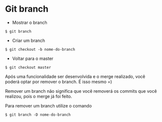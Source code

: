 # Git branch

* Mostrar o branch
````
$ git branch
````
* Criar um branch
````
$ git checkout -b nome-do-branch
````
* Voltar para o master
````
$ git checkout master
````

Após uma funcionalidade ser desenvolvida e o merge realizado, você poderá optar por remover o branch. É isso mesmo =)

Remover um branch não significa que você removerá os commits que você realizou, pois o merge já foi feito.

Para remover um branch utilize o comando
````
$ git branch -D nome-do-branch
````
